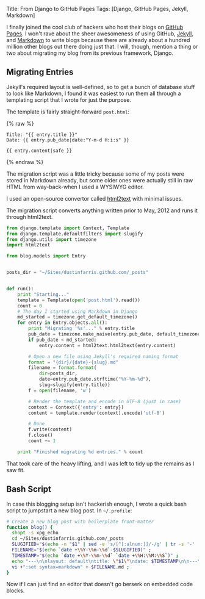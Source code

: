 Title: From Django to GitHub Pages
Tags: [Django, GitHub Pages, Jekyll, Markdown]

I finally joined the cool club of hackers who host their blogs on [GitHub Pages][].  I won't rave
about the sheer awesomeness of using GitHub, [Jekyll][], and [Markdown][] to write blogs because
there are already about a hundred million other blogs out there doing just that.  I will, though,
mention a thing or two about migrating my blog from its previous framework, Django.

## Migrating Entries

Jekyll's required layout is well-defined, so to get a bunch of database stuff to look like
Markdown, I found it was easiest to run them all through a templating script that I wrote for just
the purpose.

The template is fairly straight-forward ``post.html``:

{% raw %}
``` django
Title: "{{ entry.title }}"
Date: {{ entry.pub_date|date:"Y-m-d H:i:s" }}

{{ entry.content|safe }}
```
{% endraw %}

The migration script was a little tricky because some of my posts were stored in Markdown already,
but some older ones were actually still in raw HTML from way-back-when I used a WYSIWYG editor.

I used an open-source convertor called [html2text][] with minimal issues.

The migration script converts anything written prior to May, 2012 and runs it through html2text.

```python
from django.template import Context, Template
from django.template.defaultfilters import slugify
from django.utils import timezone
import html2text

from blog.models import Entry


posts_dir = "~/Sites/dustinfarris.github.com/_posts"


def run():
    print "Starting..."
    template = Template(open('post.html').read())
    count = 0
    # The day I started using Markdown in Django
    md_started = timezone.get_default_timezone()
    for entry in Entry.objects.all():
        print "Migrating '%s'..." % entry.title
        pub_date = timezone.make_naive(entry.pub_date, default_timezone)
        if pub_date < md_started:
            entry.content = html2text.html2text(entry.content)

        # Open a new file using Jekyll's required naming format
        format = "{dir}/{date}-{slug}.md"
        filename = format.format(
            dir=posts_dir,
            date=entry.pub_date.strftime("%Y-%m-%d"),
            slug=slugify(entry.title))
        f = open(filename, 'w')

        # Render the template and encode in UTF-8 (just in case)
        context = Context({'entry': entry})
        content = template.render(context).encode('utf-8')

        # Done
        f.write(content)
        f.close()
        count += 1

    print "Finished migrating %d entries." % count
```

That took care of the heavy lifting, and I was left to tidy up the remains as I saw fit.

## Bash Script

In case this blogging setup isn't hackerish enough, I wrote a quick bash script to jumpstart a new
blog post.  In ``~/.profile``:

```bash
# Create a new blog post with boilerplate front-matter
function blog() {
  shopt -s xpg_echo
  cd ~/Sites/dustinfarris.github.com/_posts
  SLUGIFIED="$(echo -n "$1" | sed -e 's/[^[:alnum:]]/-/g' | tr -s '-' | tr A-Z a-z)" ;
  FILENAME="$(echo `date +\%Y-\%m-\%d`-$SLUGIFIED)" ;
  TIMESTAMP="$(echo `date +\%Y-\%m-\%d` `date +\%H:\%M:\%S`)" ;
  echo "---\n\nlayout: default\ntitle: \"$1\"\ndate: $TIMESTAMP\n\n---\n\n" > $FILENAME.md ;
  vi +":set syntax=markdown" + $FILENAME.md ;
}
```

Now if I can just find an editor that doesn't go berserk on embedded code blocks.


[GitHub Pages]: http://pages.github.com/
[Jekyll]: http://jekyllrb.com/
[Markdown]: http://daringfireball.net/projects/markdown/
[html2text]: https://github.com/aaronsw/html2text
